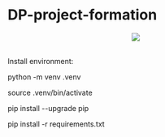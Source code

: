 # DP-project-formation


<div id="header" align="center">
  <img src= 'https://media.giphy.com/media/xTk9ZwzuWiyJ8n5Vzq/giphy.gif width="480'>
</div>

<br>




Install environment:

python -m venv .venv

source .venv/bin/activate

pip install --upgrade pip

pip install -r requirements.txt
